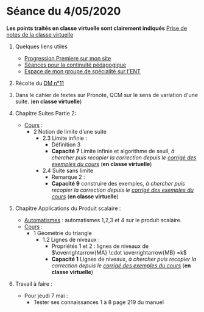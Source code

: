 # Séance du 4/05/2020

__Les points traités en classe virtuelle sont clairement indiqués__
[Prise de notes de la classe virtuelle]()

1. Quelques liens utiles 
   * [Progression Premiere sur mon site](http://www.frederic-junier.org/Premiere2020/Progression/Premiere_2020.html)
   * [Séances pour la continuité pédagogique](https://frederic-junier.github.io/Premiere/)
   * [Espace de mon groupe de spécialité sur l'ENT](https://le-parc.ent.auvergnerhonealpes.fr/classes/premiere-specialite-maths/groupejunier/)

2. Récolte du [DM n°11](https://frederic-junier.org/Premiere2020/Cours/DM-Vacances-Printemps-Web.pdf)

3. Dans le cahier de textes sur Pronote, QCM sur le sens de variation d'une suite. (__en classe virtuelle__)
   
4. Chapitre Suites Partie 2:
   * [Cours](https://frederic-junier.org/Premiere2020/Cours/PremiereCoursSuitesPartie2-2019V1-Web.pdf)  :
     * 2 Notion de limite d’une suite
       * 2.3 Limite infinie :
         * Définition 3
         * __Capacité 7__ Limite infinie et algorithme de seuil, _à chercher puis recopier la correction depuis le [corrigé des exemples du cours](../SuitesPartie2/Cours/Corrige-Cours-SuitesPartie2-2019.pdf)_  (__en classe virtuelle__)
       * 2.4 Suite sans limite
         * Remarque 2 :
         * __Capacité 9__ construire des exemples, _à chercher puis recopier la correction depuis le [corrigé des exemples du cours](../SuitesPartie2/Cours/Corrige-Cours-SuitesPartie2-2019.pdf)_  (__en classe virtuelle__)
  
5. Chapitre Applications du Produit scalaire :
   * [Automatismes](https://frederic-junier.github.io/Premiere/Automatismes/2019-2020/PremiereAutomatismes-2019-2020.pdf)  : automatismes 1,2,3 et 4 sur le produit scalaire.
   * [Cours](https://frederic-junier.github.io/Premiere/ApplicationsProduitScalaire/Cours/Corrige-ApplicationsProduitScalaire-2019.pdf)  :
     * 1 Géométrie du triangle
       * 1.2 Lignes de niveaux :
         * Propriétés 1 et 2 : lignes de niveaux de $\overrightarrow{MA} \cdot \overrightarrow{MB} =k$
         * __Capacité 1__ Lignes de niveaux, _à chercher puis recopier la correction depuis le [corrigé des exemples du cours](../ApplicationsProduitScalaire/Cours/Corrige-ApplicationsProduitScalaire-2019.pdf)_  (__en classe virtuelle__)

6. Travail à faire :
   * Pour jeudi 7 mai  :
     * Tester ses connaissances 1 à 8 page 219 du manuel